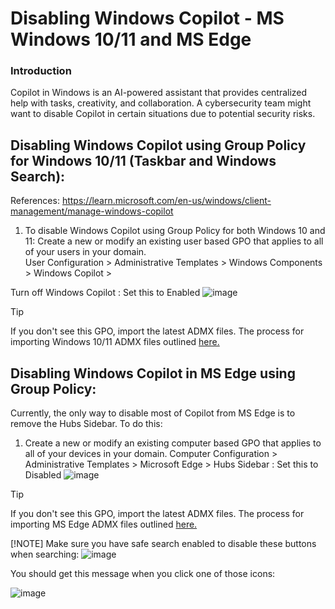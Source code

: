 # Disabling Windows Copilot - MS Windows 10/11 and MS Edge

### Introduction
Copilot in Windows is an AI-powered assistant that provides centralized help with tasks, creativity, and collaboration. 
A cybersecurity team might want to disable Copilot in certain situations due to potential security risks. 


## Disabling Windows Copilot using Group Policy for Windows 10/11 (Taskbar and Windows Search):
References: https://learn.microsoft.com/en-us/windows/client-management/manage-windows-copilot


1. To disable Windows Copilot using Group Policy for both Windows 10 and 11: Create a new or modify an existing user based GPO that applies to all of your users in your domain.  
  User Configuration > Administrative Templates > Windows Components > Windows Copilot >

Turn off Windows Copilot : Set this to Enabled
  ![image](https://github.com/msab05/Disabling-Windows-Copilot/assets/61631832/53be7b05-af24-4fbc-8393-776732e29406)

> [!TIP]
> If you don't see this GPO, import the latest ADMX files. The process for importing Windows 10/11 ADMX files outlined [here.](https://www.prajwaldesai.com/download-windows-11-administrative-templates/)




## Disabling Windows Copilot in MS Edge using Group Policy:
Currently, the only way to disable most of Copilot from MS Edge is to remove the Hubs Sidebar. To do this:

1. Create a new or modify an existing computer based GPO that applies to all of your devices in your domain.
Computer Configuration > Administrative Templates > Microsoft Edge > 
Hubs Sidebar : Set this to Disabled
![image](https://github.com/msab05/Disabling-Windows-Copilot/assets/61631832/54682aba-66da-4755-9323-70db440b91b2)

> [!TIP]
> If you don't see this GPO, import the latest ADMX files. The process for importing MS Edge ADMX files outlined [here.](https://www.prajwaldesai.com/admx-templates-for-microsoft-edge/)
>
> [!NOTE]
> Make sure you have safe search enabled to disable these buttons when searching:
>  ![image](https://github.com/msab05/Disabling-Windows-Copilot/assets/61631832/b723a405-14de-4ac6-bfd4-cc0ba19a2630)
>
> You should get this message when you click one of those icons:
> 
> ![image](https://github.com/msab05/Disabling-Windows-Copilot/assets/61631832/8fd5e18b-7af8-4d87-bf1e-6bbe8a254242)

